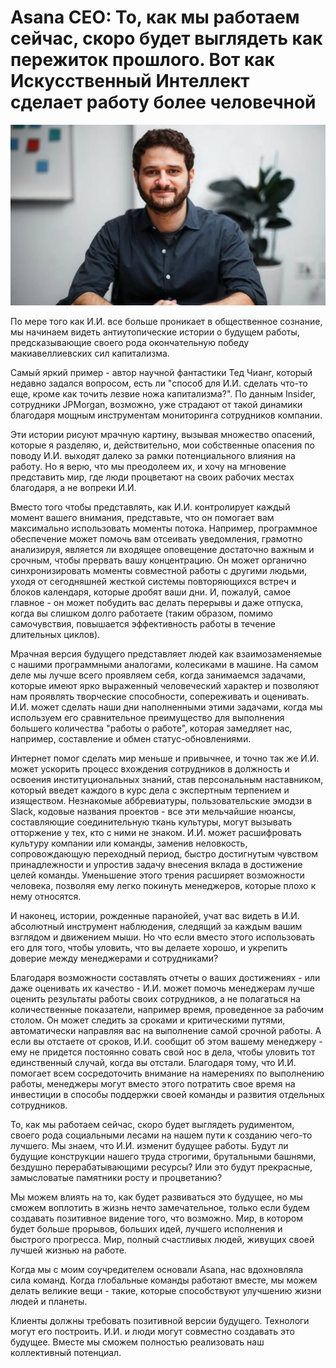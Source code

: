 # Asana CEO: То, как мы работаем сейчас, скоро будет выглядеть как пережиток прошлого. Вот как Искусственный Интеллект сделает работу более человечной

![Дастин Московиц - соучредитель и генеральный директор компании Asana](./assets/dustin_moskovitz.png)

По мере того как И.И. все больше проникает в общественное сознание, мы начинаем видеть антиутопические истории о будущем работы, предсказывающие своего рода окончательную победу макиавеллиевских сил капитализма.

Самый яркий пример - автор научной фантастики Тед Чианг, который недавно задался вопросом, есть ли "способ для И.И. сделать что-то еще, кроме как точить лезвие ножа капитализма?". По данным Insider, сотрудники JPMorgan, возможно, уже страдают от такой динамики благодаря мощным инструментам мониторинга сотрудников компании.

Эти истории рисуют мрачную картину, вызывая множество опасений, которые я разделяю, и, действительно, мои собственные опасения по поводу И.И. выходят далеко за рамки потенциального влияния на работу. Но я верю, что мы преодолеем их, и хочу на мгновение представить мир, где люди процветают на своих рабочих местах благодаря, а не вопреки И.И.

Вместо того чтобы представлять, как И.И. контролирует каждый момент вашего внимания, представьте, что он помогает вам максимально использовать моменты потока. Например, программное обеспечение может помочь вам отсеивать уведомления, грамотно анализируя, является ли входящее оповещение достаточно важным и срочным, чтобы прервать вашу концентрацию. Он может органично синхронизировать моменты совместной работы с другими людьми, уходя от сегодняшней жесткой системы повторяющихся встреч и блоков календаря, которые дробят ваши дни. И, пожалуй, самое главное - он может побудить вас делать перерывы и даже отпуска, когда вы слишком долго работаете (таким образом, помимо самочувствия, повышается эффективность работы в течение длительных циклов).

Мрачная версия будущего представляет людей как взаимозаменяемые с нашими программными аналогами, колесиками в машине. На самом деле мы лучше всего проявляем себя, когда занимаемся задачами, которые имеют ярко выраженный человеческий характер и позволяют нам проявлять творческие способности, сопереживать и оценивать. И.И. может сделать наши дни наполненными этими задачами, когда мы используем его сравнительное преимущество для выполнения большего количества "работы о работе", которая замедляет нас, например, составление и обмен статус-обновлениями.

Интернет помог сделать мир меньше и привычнее, и точно так же И.И. может ускорить процесс вхождения сотрудников в должность и освоения институциональных знаний, став персональным наставником, который введет каждого в курс дела с экспертным терпением и изяществом. Незнакомые аббревиатуры, пользовательские эмодзи в Slack, кодовые названия проектов - все эти мельчайшие нюансы, составляющие соединительную ткань культуры, могут вызывать отторжение у тех, кто с ними не знаком. И.И. может расшифровать культуру компании или команды, заменив неловкость, сопровождающую переходный период, быстро достигнутым чувством принадлежности и упростив задачу внесения вклада в достижение целей команды. Уменьшение этого трения расширяет возможности человека, позволяя ему легко покинуть менеджеров, которые плохо к нему относятся.

И наконец, истории, рожденные паранойей, учат вас видеть в И.И. абсолютный инструмент наблюдения, следящий за каждым вашим взглядом и движением мыши. Но что если вместо этого использовать его для того, чтобы уловить, что вы делаете хорошо, и укрепить доверие между менеджерами и сотрудниками?

Благодаря возможности составлять отчеты о ваших достижениях - или даже оценивать их качество - И.И. может помочь менеджерам лучше оценить результаты работы своих сотрудников, а не полагаться на количественные показатели, например время, проведенное за рабочим столом. Он может следить за сроками и критическими путями, автоматически направляя вас на выполнение самой срочной работы. А если вы отстаете от сроков, И.И. сообщит об этом вашему менеджеру - ему не придется постоянно совать свой нос в дела, чтобы уловить тот единственный случай, когда вы отстали. Благодаря тому, что И.И. помогает всем сосредоточить внимание на намерениях по выполнению работы, менеджеры могут вместо этого потратить свое время на инвестиции в способы поддержки своей команды и развития отдельных сотрудников.

То, как мы работаем сейчас, скоро будет выглядеть рудиментом, своего рода социальными лесами на нашем пути к созданию чего-то лучшего. Мы знаем, что И.И. изменит будущее работы. Будут ли будущие конструкции нашего труда строгими, брутальными башнями, бездушно перерабатывающими ресурсы? Или это будут прекрасные, замысловатые памятники росту и процветанию?

Мы можем влиять на то, как будет развиваться это будущее, но мы сможем воплотить в жизнь нечто замечательное, только если будем создавать позитивное видение того, что возможно. Мир, в котором будет больше прорывов, больших идей, лучшего исполнения и быстрого прогресса. Мир, полный счастливых людей, живущих своей лучшей жизнью на работе.

Когда мы с моим соучредителем основали Asana, нас вдохновляла сила команд. Когда глобальные команды работают вместе, мы можем делать великие вещи - такие, которые способствуют улучшению жизни людей и планеты.

Клиенты должны требовать позитивной версии будущего. Технологи могут его построить. И.И. и люди могут совместно создавать это будущее. Вместе мы сможем полностью реализовать наш коллективный потенциал.
